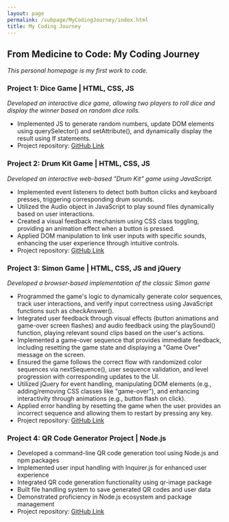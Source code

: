 ```yaml
---
layout: page
permalink: /subpage/MyCodingJourney/index.html
title: My Coding Journey
---
```


## From Medicine to Code: My Coding Journey 

  *This personal homepage is my first work to code.*

### Project 1: Dice Game | HTML, CSS, JS
  *Developed an interactive dice game, allowing two players to roll dice and display the winner based on random dice rolls.*
- Implemented JS to generate random numbers, update DOM elements using querySelector() and setAttribute(), and dynamically display the result using If statements.
- Project repository: [GitHub Link](https://github.com/zkManuel0123/Udemy-Course-Project)


### Project 2: Drum Kit Game | HTML, CSS, JS
  *Developed an interactive web-based "Drum Kit" game using JavaScript.*
- Implemented event listeners to detect both button clicks and keyboard presses, triggering corresponding drum sounds.
- Utilized the Audio object in JavaScript to play sound files dynamically based on user interactions.
- Created a visual feedback mechanism using CSS class toggling, providing an animation effect when a button is pressed.
- Applied DOM manipulation to link user inputs with specific sounds, enhancing the user experience through intuitive controls.
- Project repository: [GitHub Link](https://github.com/zkManuel0123/Udemy-Course-Project)


### Project 3: Simon Game | HTML, CSS, JS and jQuery
  *Developed a browser-based implementation of the classic Simon game*
- Programmed the game's logic to dynamically generate color sequences, track user interactions, and verify input correctness using JavaScript functions such as checkAnswer().
- Integrated user feedback through visual effects (button animations and game-over screen flashes) and audio feedback using the playSound() function, playing relevant sound clips based on the user's actions.
- Implemented a game-over sequence that provides immediate feedback, including resetting the game state and displaying a "Game Over" message on the screen.
- Ensured the game follows the correct flow with randomized color sequences via nextSequence(), user sequence validation, and level progression with corresponding updates to the UI.
- Utilized jQuery for event handling, manipulating DOM elements (e.g., adding/removing CSS classes like "game-over"), and enhancing interactivity through animations (e.g., button flash on click).
- Applied error handling by resetting the game when the user provides an incorrect sequence and allowing them to restart by pressing any key.
- Project repository: [GitHub Link](https://github.com/zkManuel0123/Udemy-Course-Project)

### Project 4: QR Code Generator Project | Node.js
- Developed a command-line QR code generation tool using Node.js and npm packages
- Implemented user input handling with Inquirer.js for enhanced user experience
- Integrated QR code generation functionality using qr-image package
- Built file handling system to save generated QR codes and user data
- Demonstrated proficiency in Node.js ecosystem and package management
- Project repository: [GitHub Link](https://github.com/zkManuel0123/Udemy-Course-Project)